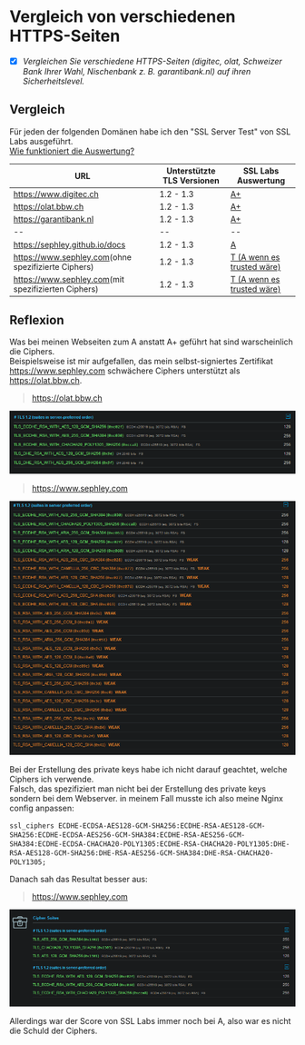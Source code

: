# Vergleich von verschiedenen HTTPS-Seiten
- [x] *Vergleichen Sie verschiedene HTTPS-Seiten (digitec, olat, Schweizer Bank Ihrer Wahl, Nischenbank z. B. garantibank.nl) auf ihren Sicherheitslevel.*

## Vergleich

Für jeden der folgenden Domänen habe ich den "SSL Server Test" von SSL Labs ausgeführt.  
[Wie funktioniert die Auswertung?](https://github.com/ssllabs/research/wiki/SSL-Server-Rating-Guide)


| **URL**| **Unterstützte TLS Versionen**| **SSL Labs Auswertung**|
|--|--|--|
| <https://www.digitec.ch>| 1.2 - 1.3| [A+](https://www.ssllabs.com/ssltest/analyze.html?d=www.digitec.ch)|
| <https://olat.bbw.ch>| 1.2 - 1.3| [A+](https://www.ssllabs.com/ssltest/analyze.html?d=olat.bbw.ch)|
| <https://garantibank.nl>| 1.2 - 1.3| [A+](https://www.ssllabs.com/ssltest/analyze.html?d=garantibank.nl)|
|--|--|--|
| <https://sephley.github.io/docs>| 1.2 - 1.3| [A](https://www.ssllabs.com/ssltest/analyze.html?d=sephley.github.io)|
| <https://www.sephley.com>(ohne spezifizierte Ciphers)| 1.2 - 1.3| [T (A wenn es trusted wäre)](https://www.ssllabs.com/ssltest/analyze.html?d=www.sephley.com)|
| <https://www.sephley.com>(mit spezifizierten Ciphers)| 1.2 - 1.3| [T (A wenn es trusted wäre)](https://www.ssllabs.com/ssltest/analyze.html?d=www.sephley.com)|

## Reflexion
Was bei meinen Webseiten zum A anstatt A+ geführt hat sind warscheinlich die Ciphers.  
Beispielsweise ist mir aufgefallen, das mein selbst-signiertes Zertifikat <https://www.sephley.com> schwächere Ciphers unterstützt als <https://olat.bbw.ch>.

><https://olat.bbw.ch>

![olat-bbw-ciphers](../images/ssllabs-olat-bbw.png)

><https://www.sephley.com>

![www-sephley-ciphers](../images/ssllabs-www-sephley.png)

Bei der Erstellung des private keys habe ich nicht darauf geachtet, welche Ciphers ich verwende.  
Falsch, das spezifiziert man nicht bei der Erstellung des private keys sondern bei dem Webserver. in meinem Fall musste ich also meine Nginx config anpassen:
```
ssl_ciphers ECDHE-ECDSA-AES128-GCM-SHA256:ECDHE-RSA-AES128-GCM-SHA256:ECDHE-ECDSA-AES256-GCM-SHA384:ECDHE-RSA-AES256-GCM-SHA384:ECDHE-ECDSA-CHACHA20-POLY1305:ECDHE-RSA-CHACHA20-POLY1305:DHE-RSA-AES128-GCM-SHA256:DHE-RSA-AES256-GCM-SHA384:DHE-RSA-CHACHA20-POLY1305;
```
Danach sah das Resultat besser aus:

><https://www.sephley.com>

![www-sephley-ciphers-2](../images/ssllabs-www-sephley-2.png)

Allerdings war der Score von SSL Labs immer noch bei A, also war es nicht die Schuld der Ciphers.